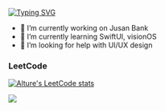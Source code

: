 <a href="https://git.io/typing-svg"><img src="https://readme-typing-svg.herokuapp.com?font=Fira+Code&size=24&pause=300&random=false&width=435&lines=Hi+there%2C+I'm+Alisher+%F0%9F%91%8B%F0%9F%8F%BB;iOS+Developer+from+Kazakhstan+%F0%9F%87%B0%F0%9F%87%BF" alt="Typing SVG" /></a>
- 🔭 I’m currently working on Jusan Bank
- 🌱 I’m currently learning SwiftUI, visionOS
- 🤔 I’m looking for help with UI/UX design
  
### LeetCode 
[![Alture's LeetCode stats](https://leetcode-stats-six.vercel.app/api?username=_alture&theme=dark)](https://leetcode.com/_alture/)

![](https://komarev.com/ghpvc/?username=alture)

